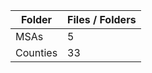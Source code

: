 | Folder   |   Files / Folders |
|----------|-------------------|
| MSAs     |                 5 |
| Counties |                33 |